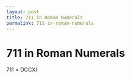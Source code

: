 ```yaml
---
layout: post
title: 711 in Roman Numerals
permalink: 711-in-roman-numerals
---
```


# 711 in Roman Numerals

711 = DCCXI
